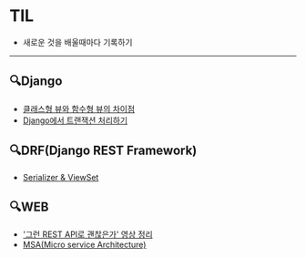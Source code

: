 # TIL
- 새로운 것을 배울때마다 기록하기
---

## 🔍Django
- [클래스형 뷰와 함수형 뷰의 차이점](Django/CBV_vs_FBV.md)
- [Django에서 트랜잭션 처리하기](Django/Transaction.md)
<!-- - [get_queryset vs queryset](Django/get_queryset_vs_queryset.md) -->

## 🔍DRF(Django REST Framework)
- [Serializer & ViewSet](DRF/Serializer/ViewSet&Serializer.md)


## 🔍WEB
- ['그런 REST API로 괜찮은가' 영상 정리](Web/REST_API.md)
- [MSA(Micro service Architecture)](Web/MSA.md)